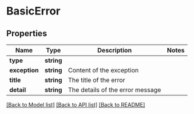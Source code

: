 # BasicError

## Properties
Name | Type | Description | Notes
------------ | ------------- | ------------- | -------------
**type** | **string** |  | 
**exception** | **string** | Content of the exception | 
**title** | **string** | The title of the error | 
**detail** | **string** | The details of the error message | 

[[Back to Model list]](../../README.md#documentation-for-models) [[Back to API list]](../../README.md#documentation-for-api-endpoints) [[Back to README]](../../README.md)

